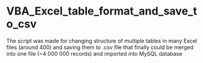 # VBA_Excel_table_format_and_save_to_csv
The script was made for changing structure of multiple tables in many Excel files (around 400) and saving them to .csv file that finally could be merged into one file (~4 000 000 records) and imported into MySQL database
